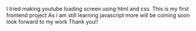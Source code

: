 I tried making youtube loading screen using html and css.
This is my first frontend project
As i am still learning javascript more will be coming soon look forward to my work
Thank you!!
